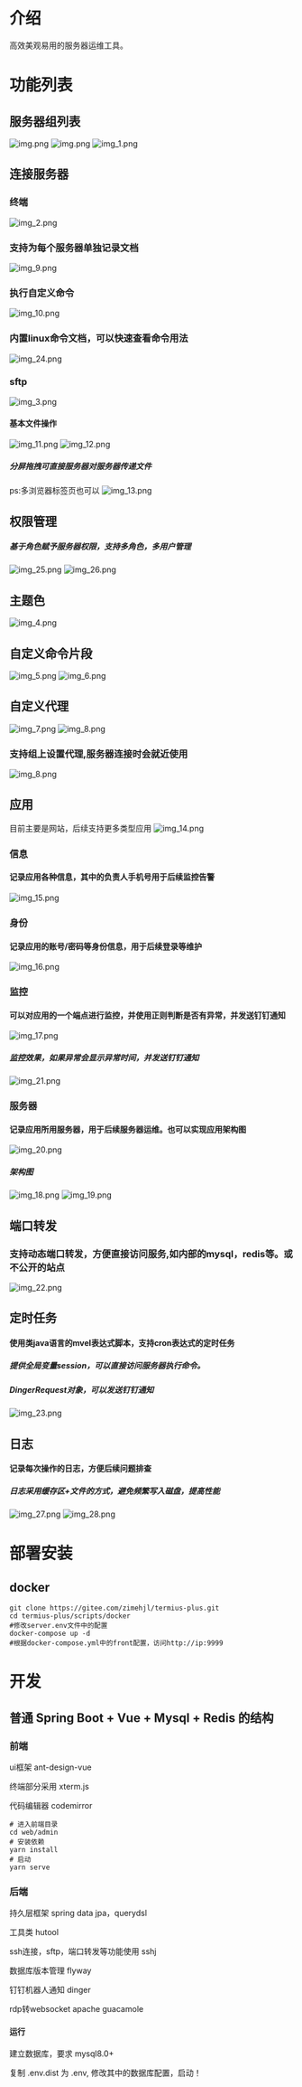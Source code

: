 # 介绍
高效美观易用的服务器运维工具。

# 功能列表
## 服务器组列表
![img.png](docs/doc/images/img.png)
![img.png](docs/doc/images/img0.png)
![img_1.png](docs/doc/images/img_1.png)

## 连接服务器
### 终端
![img_2.png](docs/doc/images/img_2.png)
### 支持为每个服务器单独记录文档
![img_9.png](docs/doc/images/img_9.png)
### 执行自定义命令
![img_10.png](docs/doc/images/img_10.png)
### 内置linux命令文档，可以快速查看命令用法
![img_24.png](docs/doc/images/img_24.png)
### sftp
![img_3.png](docs/doc/images/img_3.png) 
#### 基本文件操作
![img_11.png](docs/doc/images/img_11.png)
![img_12.png](docs/doc/images/img_12.png)
##### 分屏拖拽可直接服务器对服务器传递文件
ps:多浏览器标签页也可以
![img_13.png](docs/doc/images/img_13.png)

## 权限管理
##### 基于角色赋予服务器权限，支持多角色，多用户管理
![img_25.png](docs/doc/images/img_25.png)
![img_26.png](docs/doc/images/img_26.png)

## 主题色
![img_4.png](docs/doc/images/img_4.png)

## 自定义命令片段
![img_5.png](docs/doc/images/img_5.png)
![img_6.png](docs/doc/images/img_6.png)


## 自定义代理
![img_7.png](docs/doc/images/img_7.png)
![img_8.png](docs/doc/images/img_8.png)
### 支持组上设置代理,服务器连接时会就近使用
![img_8.png](docs/doc/images/img_92.png)

## 应用
目前主要是网站，后续支持更多类型应用
![img_14.png](docs/doc/images/img_14.png)
### 信息
#### 记录应用各种信息，其中的负责人手机号用于后续监控告警
![img_15.png](docs/doc/images/img_15.png)
### 身份
#### 记录应用的账号/密码等身份信息，用于后续登录等维护
![img_16.png](docs/doc/images/img_16.png)
### 监控
#### 可以对应用的一个端点进行监控，并使用正则判断是否有异常，并发送钉钉通知
![img_17.png](docs/doc/images/img_17.png)
##### 监控效果，如果异常会显示异常时间，并发送钉钉通知
![img_21.png](docs/doc/images/img_21.png)
### 服务器
#### 记录应用所用服务器，用于后续服务器运维。也可以实现应用架构图
![img_20.png](docs/doc/images/img_20.png)
##### 架构图
![img_18.png](docs/doc/images/img_18.png)
![img_19.png](docs/doc/images/img_19.png)

## 端口转发
### 支持动态端口转发，方便直接访问服务,如内部的mysql，redis等。或不公开的站点
![img_22.png](docs/doc/images/img_22.png)

## 定时任务
#### 使用类java语言的mvel表达式脚本，支持cron表达式的定时任务
##### 提供全局变量session，可以直接访问服务器执行命令。
##### DingerRequest对象，可以发送钉钉通知
![img_23.png](docs/doc/images/img_23.png)

## 日志
#### 记录每次操作的日志，方便后续问题排查
##### 日志采用缓存区+文件的方式，避免频繁写入磁盘，提高性能
![img_27.png](docs/doc/images/img_27.png)
![img_28.png](docs/doc/images/img_28.png)

# 部署安装
## docker

```shell
git clone https://gitee.com/zimehjl/termius-plus.git
cd termius-plus/scripts/docker
#修改server.env文件中的配置
docker-compose up -d
#根据docker-compose.yml中的front配置，访问http://ip:9999
```

# 开发
## 普通 Spring Boot + Vue + Mysql + Redis 的结构

### 前端
ui框架 ant-design-vue

终端部分采用 xterm.js

代码编辑器 codemirror

``` shell
# 进入前端目录
cd web/admin 
# 安装依赖
yarn install
# 启动
yarn serve
```

### 后端
持久层框架 spring data jpa，querydsl

工具类 hutool

ssh连接，sftp，端口转发等功能使用 sshj

数据库版本管理 flyway

钉钉机器人通知 dinger

rdp转websocket apache guacamole

#### 运行
建立数据库，要求 mysql8.0+

复制 .env.dist 为 .env, 修改其中的数据库配置，启动！

